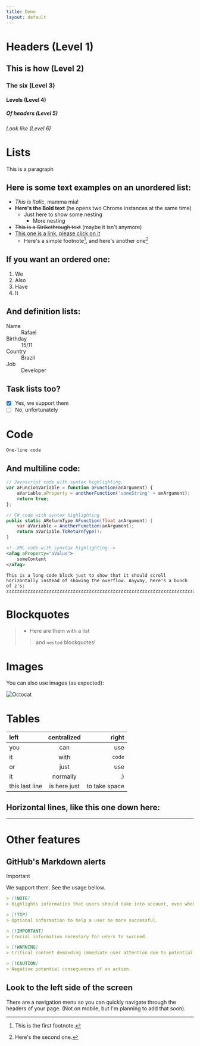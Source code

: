 ```yaml
---
title: Demo
layout: default
---
```


# Headers (Level 1)

## This is how (Level 2)

### The six (Level 3)

#### Levels (Level 4)

##### Of headers (Level 5)

###### Look like (Level 6)

# Lists

This is a paragraph

## Here is some text examples on an unordered list:

-   _This is Italic_, mamma mia!
-   **Here's the Bold text** (he opens two Chrome instances at the same time)
    -   Just here to show some nesting
        -   More nesting
-   ~~This is a Strikethrough text~~ (maybe it isn't anymore)
-   [This one is a link, please click on it](https://rafaelrosa.dev)
    -   Here's a simple footnote[^1], and here's another one[^anothernote]

## If you want an ordered one:

1. We
2. Also
3. Have
4. It

## And definition lists:

<dl>
<dt>Name</dt>
<dd>Rafael</dd>
<dt>Birthday</dt>
<dd>15/11</dd>
<dt>Country</dt>
<dd>Brazil</dd>
<dt>Job</dt>
<dd>Developer</dd>
</dl>

## Task lists too?

-   [x] Yes, we support them
-   [ ] No, unfortunately

# Code

`One-line code`

## And multiline code:

```js
// Javascript code with syntax highlighting.
var aFuncionVariable = function aFunction(anArgument) {
	aVariable.aProperty = anotherFunction('someString' + anArgument);
	return true;
};
```

```csharp
// C# code with syntax highlighting
public static AReturnType AFunction(float anArgument) {
	var aVariable = AnotherFunction(anArgument);
	return aVariable.ToReturnType();
}
```

```xml
<!--XML code with synxtax highlighting-->
<aTag aProperty="aValue">
	someContent
</aTag>
```

```
This is a long code block just to show that it should scroll horizontally instead of showing the overflow. Anyway, here's a bunch of z's: zzzzzzzzzzzzzzzzzzzzzzzzzzzzzzzzzzzzzzzzzzzzzzzzzzzzzzzzzzzzzzzzzzzzzzzzzzzzzzzzzzzzzzzzzzzzzzzzzzzzzzzzzzzzzzzzzzzzzzzzzzzzzzzzzzzzzzzzzzzzzzzzzzzzzzzzzzzzzzzzzzzzzzzzzzzzzzzzzzzzzzzzzzzzzzzz
```

# Blockquotes

> -   Here are them with a list
>
> > and `nested` blockquotes!

# Images

You can also use images (as expected):

![Octocat](https://github.githubassets.com/images/icons/emoji/octocat.png)

# Tables

| left           | centralized  |         right |
| :------------- | :----------: | ------------: |
| you            |     can      |           use |
| it             |     with     |        `code` |
| or             |     just     |           use |
| it             |   normally   |            :) |
| this last line | is here just | to take space |

## Horizontal lines, like this one down here:

---

# Other features

## GitHub's Markdown alerts

> [!IMPORTANT]
> We support them. See the usage bellow.

```markdown
> [!NOTE]
> Highlights information that users should take into account, even when skimming.

> [!TIP]
> Optional information to help a user be more successful.

> [!IMPORTANT]
> Crucial information necessary for users to succeed.

> [!WARNING]
> Critical content demanding immediate user attention due to potential risks.

> [!CAUTION]
> Negative potential consequences of an action.
```

## Look to the left side of the screen

There are a navigation menu so you can quickly navigate through the headers of your page. (Not on mobile, but I'm planning to add that soon).

[^1]: This is the first footnote.
[^anothernote]: Here's the second one.
